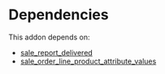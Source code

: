 # Dependencies

This addon depends on:

- [sale_report_delivered](../../../../odoo-bringout-oca-sale-reporting-sale_report_delivered)
- [sale_order_line_product_attribute_values](../../../../../oca-workflow-process/odoo-bringout-oca-sale-workflow-sale_order_line_product_attribute_values)
